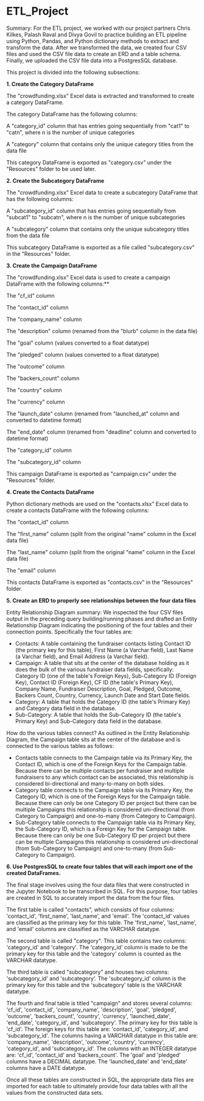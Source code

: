 # ETL_Project

Summary: For the ETL project, we worked with our project partners Chris Kilkes, Palash Raval and Divya Govil to practice building an ETL pipeline using Python, Pandas, and Python dictionary methods to extract and transform the data. After we transformed the data, we created four CSV files and used the CSV file data to create an ERD and a table schema. Finally, we uploaded the CSV file data into a PostgresSQL database.

This project is divided into the following subsections:


**1. Create the Category DataFrame**

The "crowdfunding.xlsx" Excel data is extracted and transformed to create a category DataFrame. 

The category DataFrame has the following columns:

A "category_id" column that has entries going sequentially from "cat1" to "catn", where n is the number of unique categories

A "category" column that contains only the unique category titles from the data file

This category DataFrame is exported as "category.csv" under the "Resources" folder to be used later. 


**2. Create the Subcategory DataFrame** 

The "crowdfunding.xlsx" Excel data to create a subcategory DataFrame that has the following columns:

A "subcategory_id" column that has entries going sequentially from "subcat1" to "subcatn", where n is the number of unique subcategories

A "subcategory" column that contains only the unique subcategory titles from the data file

This subcategory DataFrame is exported as a file called "subcategory.csv" in the "Resources" folder. 


**3. Create the Campaign DataFrame** 

The "crowdfunding.xlsx" Excel data is used to create a campaign DataFrame with the following columns:**

The "cf_id" column

The "contact_id" column

The "company_name" column

The "description" column (renamed from the "blurb" column in the data file)

The "goal" column (values converted to a float datatype)

The "pledged" column (values converted to a float datatype)

The "outcome" column

The "backers_count" column

The "country" column

The "currency" column

The "launch_date" column (renamed from "launched_at" column and converted to datetime format)

The "end_date" column (renamed from "deadline" column and converted to datetime format)

The "category_id" column

The "subcategory_id" column

This campaign DataFrame is exported as "campaign.csv" under the "Resources" folder. 


**4. Create the Contacts DataFrame**

Python dictionary methods are used on the "contacts.xlsx" Excel data to create a contacts DataFrame with the following columns:

The "contact_id" column

The "first_name" column (split from the original "name" column in the Excel data file) 

The "last_name" column (split from the original "name" column in the Excel data file) 

The "email" column 


This contacts DataFrame is exported as "contacts.csv" in the "Resources" folder.


**5. Create an ERD to properly see relationships between the four data files**

Entity  Relationship Diagram summary:
We inspected the four CSV files output in the preceding query building/running phases and drafted an Entity Relationship Diagram indicating the positioning of the four tables and their connection points. Specifically the four tables are:
- Contacts: A table containing the fundraiser contacts listing Contact ID (the primary key for this table), First Name (a Varchar field), Last Name (a Varchar field), and Email Address (a Varchar field).
- Campaign: A table that sits at the center of the database holding as it does the bulk of the various fundraiser data fields, specifically: Category ID (one of the table's Foreign Keys), Sub-Category ID (Foreign Key), Contact ID (Foreign Key), CF ID (the table's Primary Key), Company Name, Fundraiser Description, Goal, Pledged, Outcome, Backers Count, Country, Currency, Launch Date and Start Date fields.
- Category: A table that holds the Category ID (the table's Primary Key) and Category data field in the database.
- Sub-Category: A table that holds the Sub-Category ID (the table's Primary Key) and Sub-Category data field in the database.

How do the various tables connect? As outlined in the Entity Relationship Diagram, the Campaign table sits at the center of the database and is connected to the various tables as follows:
- Contacts table connects to the Campaign table via its Primary Key, the Contact ID, which is one of the Foreign Keys for the Campaign table. Because there can be multiple contacts per fundraiser and multiple fundraisers to any which contact can be associated, this relationship is considered bi-directional and many-to-many on both sides.
- Category table connects to the Campaign table via its Primary Key, the Category ID, which is one of the Foreign Keys for the Campaign table. Because there can only be one Category ID per project but there can be multiple Campaigns this relationship is considered uni-directional (from Category to Campaign) and one-to-many (from Category to Campaign).
- Sub-Category table connects to the Campaign table via its Primary Key, the Sub-Category ID, which is a Foreign Key for the Campaign table. Because there can only be one Sub-Category ID per project but there can be multiple Campaigns this relationship is considered uni-directional (from Sub-Category to Campaign) and one-to-many (from Sub-Category to Campaign).



**6. Use PostgresSQL to create four tables that will each import one of the created DataFrames.** 


The final stage involves using the four data files that were constructed in the Jupyter Notebook to be transcribed in SQL. For this purpose, four tables are created in SQL to accurately import the data from the four files. 

The first table is called "contacts", which consists of four columns: 'contact_id', 'first_name', 'last_name', and 'email'. The 'contact_id' values are classified as the primary key for this table. The 'first_name', 'last_name', and 'email' columns are classified as the VARCHAR datatype. 

The second table is called "category". This table contains two columns: 'category_id' and 'category'. The 'category_id' column is made to be the primary key for this table and the 'category' column is counted as the VARCHAR datatype. 

The third table is called "subcategory" and houses two columns: 'subcategory_id' and 'subcategory'. The 'subcategory_id' column is the primary key for this table and the 'subcategory' table is the VARCHAR datatype. 

The fourth and final table is titled "campaign" and stores several columns: 'cf_id', 'contact_id', 'company_name', 'description', 'goal', 'pledged', 'outcome', 'backers_count', 'country', 'currency', 'launched_date', 'end_date', 'category_id', and 'subcategory'. The primary key for this table is 'cf_id'. The foreign keys for this table are: 'contact_id', 'category_id', and 'subcategory_id'. The columns having a VARCHAR datatype in this table are: 'company_name', 'description', 'outcome', 'country', 'currency', 'category_id', and 'subcategory_id'. The columns with an INTEGER datatype are: 'cf_id', 'contact_id' and 'backers_count'. The 'goal' and 'pledged' columns have a DECIMAL datatype. The 'launched_date' and 'end_date' columns have a DATE datatype. 

Once all these tables are constructed in SQL, the appropriate data files are imported for each table to ultimately provide four data tables with all the values from the constructed data sets. 


